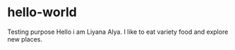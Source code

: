 # hello-world
Testing purpose
Hello i am Liyana Alya.
I like to eat variety food and explore new places.
